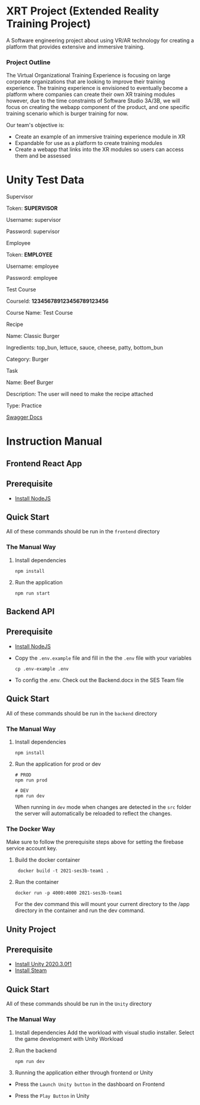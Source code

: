 # XRT Project (Extended Reality Training Project)

A Software engineering project about using VR/AR technology for creating a platform that provides extensive and immersive training.

### Project Outline
The Virtual Organizational Training Experience is focusing on large corporate organizations that are looking to improve their training experience. The training experience is envisioned to eventually become a platform where companies can create their own XR training modules however, due to the time constraints of Software Studio 3A/3B, we will focus on creating the webapp component of the product, and one specific training scenario which is burger training for now.

Our team's objective is:
* Create an example of an immersive training experience module in XR
* Expandable for use as a platform to create training modules
* Create a webapp that links into the XR modules so users can access them and be assessed


# Unity Test Data


Supervisor

Token: **SUPERVISOR**

Username: supervisor

Password: supervisor


Employee

Token: **EMPLOYEE**

Username: employee

Password: employee


Test Course

CourseId: **123456789123456789123456**

Course Name: Test Course


Recipe

Name: Classic Burger

Ingredients: top_bun, lettuce, sauce, cheese, patty, bottom_bun

Category: Burger


Task

Name: Beef Burger

Description: The user will need to make the recipe attached

Type: Practice


[Swagger Docs](http://agid-kaharuba.github.io/2021_SES3A_TEAM1/swagger)

# Instruction Manual

## Frontend React App

## Prerequisite

* [Install NodeJS](https://nodejs.org/en/download/package-manager/)

## Quick Start

All of these commands should be run in the `frontend` directory

### The Manual Way

1. Install dependencies

   ```
   npm install
   ```

2. Run the application

   ```
   npm run start
   ```

## Backend API

## Prerequisite

* [Install NodeJS](https://nodejs.org/en/download/package-manager/)

* Copy the `.env.example` file and fill in the the `.env` file with your variables

   ```
   cp .env-example .env
   ```

* To config the .env. Check out the Backend.docx in the SES Team file

## Quick Start

All of these commands should be run in the `backend` directory

### The Manual Way

1. Install dependencies

   ```
   npm install
   ```

2. Run the application for prod or dev

   ```
   # PROD
   npm run prod

   # DEV
   npm run dev
   ```

   When running in `dev` mode when changes are detected in the `src` folder the server will automatically be reloaded to reflect the changes.

### The Docker Way

Make sure to follow the prerequisite steps above for setting the firebase service account key.

1. Build the docker container

   ```
    docker build -t 2021-ses3b-team1 .
   ```

2. Run the container

   ```
   docker run -p 4000:4000 2021-ses3b-team1
   ```

   For the dev command this will mount your current directory to the /app directory in the container and run the dev command.

## Unity Project

## Prerequisite

* [Install Unity 2020.3.0f1](https://unity3d.com/get-unity/download/archive)
* [Install Steam](https://store.steampowered.com/about/)

## Quick Start

All of these commands should be run in the `Unity` directory

### The Manual Way

1. Install dependencies
Add the workload with visual studio installer. Select the game development with Unity Workload

2. Run the backend
   ```
   npm run dev
   ```
3. Running the application either through frontend or Unity
* Press the `Launch Unity button` in the dashboard on Frontend

* Press the `Play Button` in Unity